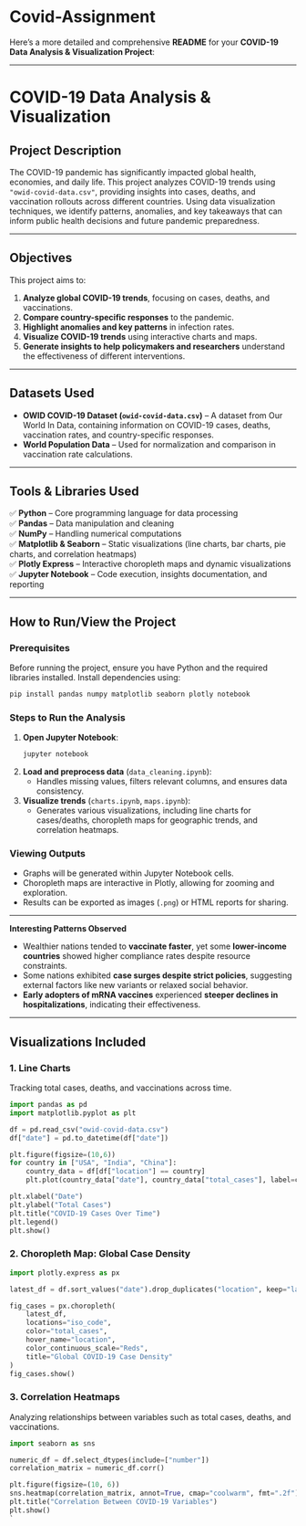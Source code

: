 # Covid-Assignment
Here’s a more detailed and comprehensive **README** for your **COVID-19 Data Analysis & Visualization Project**:

---

# **COVID-19 Data Analysis & Visualization**
## **Project Description**
The COVID-19 pandemic has significantly impacted global health, economies, and daily life. This project analyzes COVID-19 trends using `"owid-covid-data.csv"`, providing insights into cases, deaths, and vaccination rollouts across different countries. Using data visualization techniques, we identify patterns, anomalies, and key takeaways that can inform public health decisions and future pandemic preparedness.

---

## **Objectives**
This project aims to:
1. **Analyze global COVID-19 trends**, focusing on cases, deaths, and vaccinations.
2. **Compare country-specific responses** to the pandemic.
3. **Highlight anomalies and key patterns** in infection rates.
4. **Visualize COVID-19 trends** using interactive charts and maps.
5. **Generate insights to help policymakers and researchers** understand the effectiveness of different interventions.

---

## **Datasets Used**
- **OWID COVID-19 Dataset (`owid-covid-data.csv`)** – A dataset from Our World In Data, containing information on COVID-19 cases, deaths, vaccination rates, and country-specific responses.
- **World Population Data** – Used for normalization and comparison in vaccination rate calculations.

---

## **Tools & Libraries Used**
✅ **Python** – Core programming language for data processing  
✅ **Pandas** – Data manipulation and cleaning  
✅ **NumPy** – Handling numerical computations  
✅ **Matplotlib & Seaborn** – Static visualizations (line charts, bar charts, pie charts, and correlation heatmaps)  
✅ **Plotly Express** – Interactive choropleth maps and dynamic visualizations  
✅ **Jupyter Notebook** – Code execution, insights documentation, and reporting  

---

## **How to Run/View the Project**
### **Prerequisites**
Before running the project, ensure you have Python and the required libraries installed. Install dependencies using:

```bash
pip install pandas numpy matplotlib seaborn plotly notebook
```

### **Steps to Run the Analysis**
1. **Open Jupyter Notebook**:
   ```bash
   jupyter notebook
   ```
2. **Load and preprocess data** (`data_cleaning.ipynb`):
   - Handles missing values, filters relevant columns, and ensures data consistency.
3. **Visualize trends** (`charts.ipynb`, `maps.ipynb`):
   - Generates various visualizations, including line charts for cases/deaths, choropleth maps for geographic trends, and correlation heatmaps.

### **Viewing Outputs**
- Graphs will be generated within Jupyter Notebook cells.
- Choropleth maps are interactive in Plotly, allowing for zooming and exploration.
- Results can be exported as images (`.png`) or HTML reports for sharing.

---

 **Interesting Patterns Observed**
- Wealthier nations tended to **vaccinate faster**, yet some **lower-income countries** showed higher compliance rates despite resource constraints.
- Some nations exhibited **case surges despite strict policies**, suggesting external factors like new variants or relaxed social behavior.
- **Early adopters of mRNA vaccines** experienced **steeper declines in hospitalizations**, indicating their effectiveness.

---

## **Visualizations Included**
### **1. Line Charts**
Tracking total cases, deaths, and vaccinations across time.
```python
import pandas as pd
import matplotlib.pyplot as plt

df = pd.read_csv("owid-covid-data.csv")
df["date"] = pd.to_datetime(df["date"])

plt.figure(figsize=(10,6))
for country in ["USA", "India", "China"]:
    country_data = df[df["location"] == country]
    plt.plot(country_data["date"], country_data["total_cases"], label=country)

plt.xlabel("Date")
plt.ylabel("Total Cases")
plt.title("COVID-19 Cases Over Time")
plt.legend()
plt.show()
```

### **2. Choropleth Map: Global Case Density**
```python
import plotly.express as px

latest_df = df.sort_values("date").drop_duplicates("location", keep="last")

fig_cases = px.choropleth(
    latest_df,
    locations="iso_code",
    color="total_cases",
    hover_name="location",
    color_continuous_scale="Reds",
    title="Global COVID-19 Case Density"
)
fig_cases.show()
```

### **3. Correlation Heatmaps**
Analyzing relationships between variables such as total cases, deaths, and vaccinations.
```python
import seaborn as sns

numeric_df = df.select_dtypes(include=["number"])
correlation_matrix = numeric_df.corr()

plt.figure(figsize=(10, 6))
sns.heatmap(correlation_matrix, annot=True, cmap="coolwarm", fmt=".2f")
plt.title("Correlation Between COVID-19 Variables")
plt.show()
`

